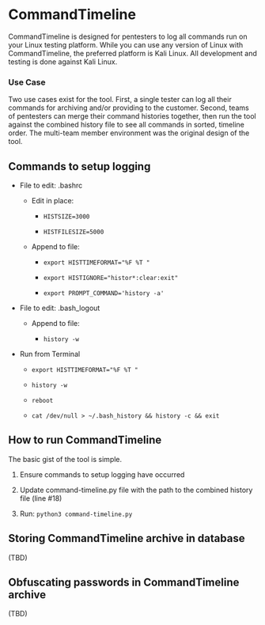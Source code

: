 # CommandTimeline

CommandTimeline is designed for pentesters to log all commands run on your Linux testing platform. While you can use any version of Linux with CommandTimeline, the preferred platform is Kali Linux. All development and testing is done against Kali Linux.

### Use Case

Two use cases exist for the tool. First, a single tester can log all their commands for archiving and/or providing to the customer. Second, teams of pentesters can merge their command histories together, then run the tool against the combined history file to see all commands in sorted, timeline order. The multi-team member environment was the original design of the tool.

## Commands to setup logging

* File to edit: .bashrc

  * Edit in place:

    * `HISTSIZE=3000`

    * `HISTFILESIZE=5000`

  * Append to file:

    * `export HISTTIMEFORMAT="%F %T "`

    * `export HISTIGNORE="histor*:clear:exit"`

    * `export PROMPT_COMMAND='history -a'`

* File to edit: .bash_logout

  * Append to file:

    * `history -w`

* Run from Terminal

  * `export HISTTIMEFORMAT="%F %T "`

  * `history -w`

  * `reboot`

  * `cat /dev/null > ~/.bash_history && history -c && exit`

## How to run CommandTimeline

The basic gist of the tool is simple. 

1. Ensure commands to setup logging have occurred

1. Update command-timeline.py file with the path to the combined history file (line #18)

1. Run: `python3 command-timeline.py`

## Storing CommandTimeline archive in database

(TBD)

## Obfuscating passwords in CommandTimeline archive

(TBD)

